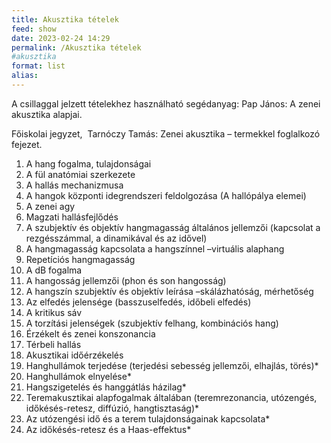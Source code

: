 ```yaml
---
title: Akusztika tételek
feed: show
date: 2023-02-24 14:29
permalink: /Akusztika tételek
#akusztika
format: list
alias:
---
```


A csillaggal jelzett tételekhez használható segédanyag: Pap János: A zenei akusztika alapjai.

Főiskolai jegyzet,  Tarnóczy Tamás: Zenei akusztika – termekkel foglalkozó fejezet.

1.  A hang fogalma, tulajdonságai
2.  A fül anatómiai szerkezete
3.  A hallás mechanizmusa
4.  A hangok központi idegrendszeri feldolgozása (A hallópálya elemei)
5.  A zenei agy
6.  Magzati hallásfejlődés
7.  A szubjektív és objektív hangmagasság általános jellemzői (kapcsolat a rezgésszámmal, a dinamikával és az idővel)
8.  A hangmagasság kapcsolata a hangszínnel –virtuális alaphang
9.  Repetíciós hangmagasság
10.  A dB fogalma
11.  A hangosság jellemzői (phon és son hangosság)
12.  A hangszín szubjektív és objektív leírása –skálázhatóság, mérhetőség
13.  Az elfedés jelensége (basszuselfedés, időbeli elfedés)
14.  A kritikus sáv
15.  A torzítási jelenségek (szubjektív felhang, kombinációs hang)
16.  Érzékelt és zenei konszonancia
17.  Térbeli hallás
18.  Akusztikai időérzékelés
19.  Hanghullámok terjedése (terjedési sebesség jellemzői, elhajlás, törés)*
20.  Hanghullámok elnyelése*
21.  Hangszigetelés és hanggátlás házilag*
22.  Teremakusztikai alapfogalmak általában (teremrezonancia, utózengés, időkésés-retesz, diffúzió, hangtisztaság)*
23.  Az utózengési idő és a terem tulajdonságainak kapcsolata*
24.  Az időkésés-retesz és a Haas-effektus*